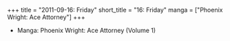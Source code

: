 +++
title = "2011-09-16: Friday"
short_title = "16: Friday"
manga = ["Phoenix Wright: Ace Attorney"]
+++


* Manga: Phoenix Wright: Ace Attorney (Volume 1)
